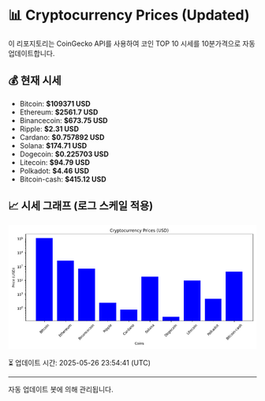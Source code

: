 
# 📊 Cryptocurrency Prices (Updated)

이 리포지토리는 CoinGecko API를 사용하여 코인 TOP 10 시세를 10분가격으로 자동 업데이트합니다.

## 💰 현재 시세
- Bitcoin: **$109371 USD**
- Ethereum: **$2561.7 USD**
- Binancecoin: **$673.75 USD**
- Ripple: **$2.31 USD**
- Cardano: **$0.757892 USD**
- Solana: **$174.71 USD**
- Dogecoin: **$0.225703 USD**
- Litecoin: **$94.79 USD**
- Polkadot: **$4.46 USD**
- Bitcoin-cash: **$415.12 USD**

## 📈 시세 그래프 (로그 스케일 적용)
![Crypto Prices](crypto_prices.png)

⏳ 업데이트 시간: 2025-05-26 23:54:41 (UTC)

---
자동 업데이트 봇에 의해 관리됩니다.
